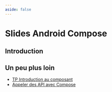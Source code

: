 ```yaml
---
aside: false
---
```


# Slides Android Compose

## Introduction

<ClientOnly>
<SlidesDeck src="android_compose" />
</ClientOnly>

## Un peu plus loin

- [TP Introduction au composant](/tp/composants/android.md)
- [Appeler des API avec Compose](/tp/android/compose/dirty-api.md)